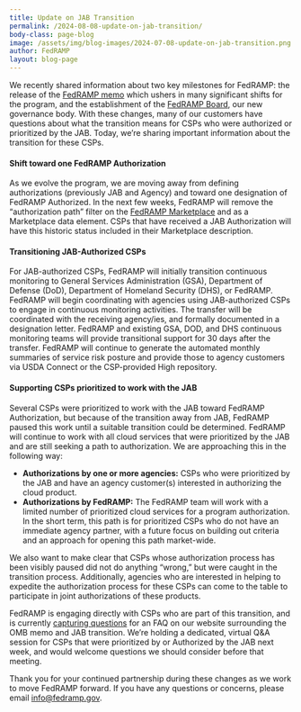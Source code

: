 ```yaml
---
title: Update on JAB Transition
permalink: /2024-08-08-update-on-jab-transition/
body-class: page-blog
image: /assets/img/blog-images/2024-07-08-update-on-jab-transition.png
author: FedRAMP
layout: blog-page
---
```

We recently shared information about two key milestones for FedRAMP: the release of the <a href="https://www.fedramp.gov/2024-07-26-the-next-phase-of-fedramp/" target="_blank" rel="noopener noreferrer">FedRAMP memo</a> which ushers in many significant shifts for the program, and the establishment of the <a href="https://www.fedramp.gov/2024-06-04-fedramp-governance/" target="_blank" rel="noopener noreferrer">FedRAMP Board</a>, our new governance body. With these changes, many of our customers have questions about what the transition means for CSPs who were authorized or prioritized by the JAB. Today, we’re sharing important information about the transition for these CSPs.

<h4>Shift toward one FedRAMP Authorization</h4>
As we evolve the program, we are moving away from defining authorizations (previously JAB and Agency) and toward one designation of FedRAMP Authorized. In the next few weeks, FedRAMP will remove the “authorization path” filter on the <a href="https://marketplace.fedramp.gov/" target="_blank" rel="noopener noreferrer">FedRAMP Marketplace</a> and as a Marketplace data element. CSPs that have received a JAB Authorization will have this historic status included in their Marketplace description.

<h4>Transitioning JAB-Authorized CSPs</h4>
For JAB-authorized CSPs, FedRAMP will initially transition continuous monitoring to General Services Administration (GSA), Department of Defense (DoD), Department of Homeland Security (DHS), or FedRAMP. FedRAMP will begin coordinating with agencies using JAB-authorized CSPs to engage in continuous monitoring activities. The transfer will be coordinated with the receiving agency/ies, and formally documented in a designation letter. FedRAMP and existing GSA, DOD, and DHS continuous monitoring teams will provide transitional support for 30 days after the transfer. FedRAMP will continue to generate the automated monthly summaries of service risk posture and provide those to agency customers via USDA Connect or the CSP-provided High repository.

<h4>Supporting CSPs prioritized to work with the JAB</h4>
Several CSPs were prioritized to work with the JAB toward FedRAMP Authorization, but because of the transition away from JAB, FedRAMP paused this work until a suitable transition could be determined. FedRAMP will continue to work with all cloud services that were prioritized by the JAB and are still seeking a path to authorization. We are approaching this in the following way:

- <b>Authorizations by one or more agencies:</b> CSPs who were prioritized by the JAB and have an agency customer(s) interested in authorizing the cloud product.
- <b>Authorizations by FedRAMP:</b> The FedRAMP team will work with a limited number of prioritized cloud services for a program authorization. In the short term, this path is for prioritized CSPs who do not have an immediate agency partner, with a future focus on building out criteria and an approach for opening this path market-wide.

We also want to make clear that CSPs whose authorization process has been visibly paused did not do anything “wrong,” but were caught in the transition process. Additionally, agencies who are interested in helping to expedite the authorization process for these CSPs can come to the table to participate in joint authorizations of these products.

FedRAMP is engaging directly with CSPs who are part of this transition, and is currently  <a href="https://app.smartsheetgov.com/b/form/569dc738987649adb42e1ae2c4cc70e1" target="_blank" rel="noopener noreferrer">capturing questions</a> for an FAQ on our website surrounding the OMB memo and JAB transition. We’re holding a dedicated, virtual Q&A session for CSPs that were prioritized by or Authorized by the JAB next week, and would welcome questions we should consider before that meeting.

Thank you for your continued partnership during these changes as we work to move FedRAMP forward. If you have any questions or concerns, please email <a href="mailto:info@fedramp.gov">info@fedramp.gov</a>.
